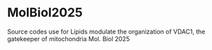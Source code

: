 # MolBiol2025
Source codes  use for Lipids modulate the organization of VDAC1, the gatekeeper of mitochondria Mol. Biol 2025
